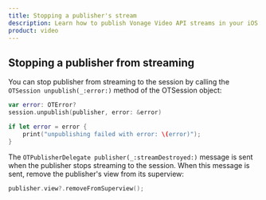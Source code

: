 ```yaml
---
title: Stopping a publisher's stream
description: Learn how to publish Vonage Video API streams in your iOS application. Once you have connected to a session, you can send video, audio, and messages by publishing a stream.
product: video 
---
```


## Stopping a publisher from streaming

You can stop publisher from streaming to the session by calling the `OTSession unpublish(_:error:)` method of the OTSession object:

```swift
var error: OTError?
session.unpublish(publisher, error: &error)

if let error = error {
    print("unpublishing failed with error: \(error)");
}
```    

The `OTPublisherDelegate publisher(_:streamDestroyed:)` message is sent when the publisher stops streaming to the session. When this message is sent, remove the publisher's view from its superview:

```swift
publisher.view?.removeFromSuperview();
```
